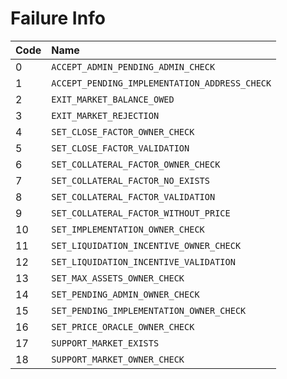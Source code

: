 # Failure Info

| Code | Name |
| :--- | :--- |
| 0 | `ACCEPT_ADMIN_PENDING_ADMIN_CHECK` |
| 1 | `ACCEPT_PENDING_IMPLEMENTATION_ADDRESS_CHECK` |
| 2 | `EXIT_MARKET_BALANCE_OWED` |
| 3 | `EXIT_MARKET_REJECTION` |
| 4 | `SET_CLOSE_FACTOR_OWNER_CHECK` |
| 5 | `SET_CLOSE_FACTOR_VALIDATION` |
| 6 | `SET_COLLATERAL_FACTOR_OWNER_CHECK` |
| 7 | `SET_COLLATERAL_FACTOR_NO_EXISTS` |
| 8 | `SET_COLLATERAL_FACTOR_VALIDATION` |
| 9 | `SET_COLLATERAL_FACTOR_WITHOUT_PRICE` |
| 10 | `SET_IMPLEMENTATION_OWNER_CHECK` |
| 11 | `SET_LIQUIDATION_INCENTIVE_OWNER_CHECK` |
| 12 | `SET_LIQUIDATION_INCENTIVE_VALIDATION` |
| 13 | `SET_MAX_ASSETS_OWNER_CHECK` |
| 14 | `SET_PENDING_ADMIN_OWNER_CHECK` |
| 15 | `SET_PENDING_IMPLEMENTATION_OWNER_CHECK` |
| 16 | `SET_PRICE_ORACLE_OWNER_CHECK` |
| 17 | `SUPPORT_MARKET_EXISTS` |
| 18 | `SUPPORT_MARKET_OWNER_CHECK` |

